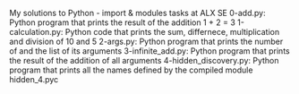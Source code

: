 My solutions to Python - import & modules tasks at ALX SE
0-add.py: Python program that prints the result of the addition 1 + 2 = 3
1-calculation.py: Python code that prints the sum, differnece, multiplication and division of 10 and 5
2-args.py: Python program that prints the number of and the list of its arguments
3-infinite_add.py: Python program that prints the result of the addition of all arguments
4-hidden_discovery.py: Python program that prints all the names defined by the compiled module hidden_4.pyc
